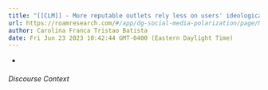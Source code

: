 ```yaml
---
title: "[[CLM]] - More reputable outlets rely less on users' ideological preferences, whether congruent or dissonant, to attract engagement."
url: https://roamresearch.com/#/app/dg-social-media-polarization/page/N0Hb_bfP6
author: Carolina Franca Tristao Batista
date: Fri Jun 23 2023 10:42:44 GMT-0400 (Eastern Daylight Time)
---
```


- 

###### Discourse Context


